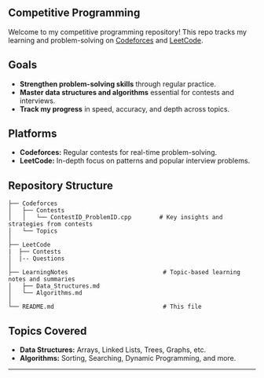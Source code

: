 ## Competitive Programming
Welcome to my competitive programming repository! This repo tracks my learning and problem-solving on [Codeforces](https://codeforces.com/profile/mohitvdx) and [LeetCode](https://leetcode.com/u/mohitvdx/).

## Goals

- **Strengthen problem-solving skills** through regular practice.
- **Master data structures and algorithms** essential for contests and interviews.
- **Track my progress** in speed, accuracy, and depth across topics.

## Platforms

- **Codeforces:** Regular contests for real-time problem-solving.
- **LeetCode:** In-depth focus on patterns and popular interview problems.

## Repository Structure

```plaintext
├── Codeforces
│   ├── Contests
│   │   └── ContestID_ProblemID.cpp        # Key insights and strategies from contests
│   └── Topics                     
│
├── LeetCode
|  ├── Contests
│  |-- Questions
│
├── LearningNotes                           # Topic-based learning notes and summaries
│   ├── Data_Structures.md
│   └── Algorithms.md
│
└── README.md                               # This file
```

## Topics Covered

- **Data Structures:** Arrays, Linked Lists, Trees, Graphs, etc.
- **Algorithms:** Sorting, Searching, Dynamic Programming, and more.

--- 
